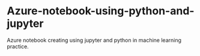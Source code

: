 # Azure-notebook-using-python-and-jupyter
Azure notebook creating using jupyter and python in machine learning practice.
